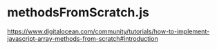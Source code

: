 # methodsFromScratch.js

https://www.digitalocean.com/community/tutorials/how-to-implement-javascript-array-methods-from-scratch#introduction
